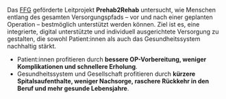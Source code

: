 Das [FFG](www.ffg.at) geförderte Leitprojekt **Prehab2Rehab** untersucht, wie Menschen entlang des gesamten Versorgungspfads – vor und nach einer geplanten Operation – bestmöglich unterstützt werden können. Ziel ist es, eine integrierte, digital unterstützte und individuell ausgerichtete Versorgung zu gestalten, die sowohl Patient:innen als auch das Gesundheitssystem nachhaltig stärkt.

- Patient:innen profitieren durch **bessere OP-Vorbereitung, weniger Komplikationen und schnellere Erholung**.  
- Gesundheitssystem und Gesellschaft profitieren durch **kürzere Spitalsaufenthalte, weniger Nachsorge, raschere Rückkehr in den Beruf und mehr gesunde Lebensjahre**.

